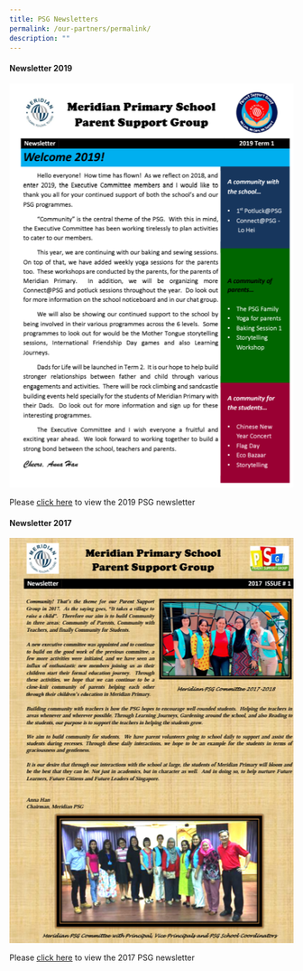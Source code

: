 ```yaml
---
title: PSG Newsletters
permalink: /our-partners/permalink/
description: ""
---
```

#### Newsletter 2019

<img src="/images/Our%20Partners/2019.png" />

Please <a href = "/files/Our%20Partners/MDPS%20PSG%20Term%201%20Newsletter%202019.pdf">click here</a> to view the 2019 PSG newsletter

#### Newsletter 2017

![](/images/Our%20Partners/2017.png)

Please <a href = "/files/Our%20Partners/MDPS-PSG-Newsletter-Issue-1-May-2017.pdf">click here</a> to view the 2017 PSG newsletter